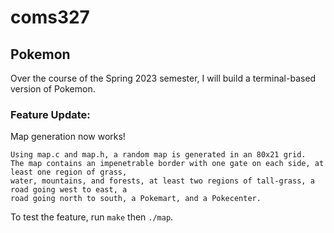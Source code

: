 # coms327
## Pokemon 

Over the course of the Spring 2023 semester, I will build a terminal-based version of Pokemon.

### Feature Update:
Map generation now works! 

```
Using map.c and map.h, a random map is generated in an 80x21 grid.
The map contains an impenetrable border with one gate on each side, at least one region of grass,
water, mountains, and forests, at least two regions of tall-grass, a road going west to east, a
road going north to south, a Pokemart, and a Pokecenter.
```

To test the feature, run `make` then `./map`.
